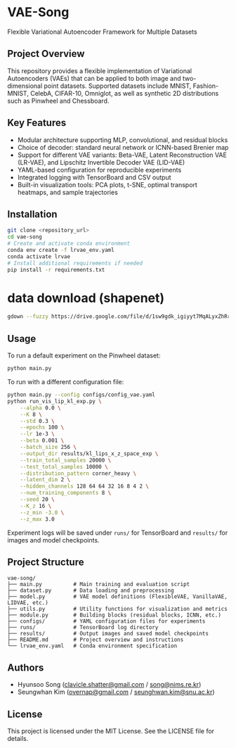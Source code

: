 # VAE-Song

Flexible Variational Autoencoder Framework for Multiple Datasets

## Project Overview
This repository provides a flexible implementation of Variational Autoencoders (VAEs) that can be applied to both image and two-dimensional point datasets. Supported datasets include MNIST, Fashion-MNIST, CelebA, CIFAR-10, Omniglot, as well as synthetic 2D distributions such as Pinwheel and Chessboard.

## Key Features
- Modular architecture supporting MLP, convolutional, and residual blocks
- Choice of decoder: standard neural network or ICNN-based Brenier map
- Support for different VAE variants: Beta-VAE, Latent Reconstruction VAE (LR-VAE), and Lipschitz Invertible Decoder VAE (LID-VAE)
- YAML-based configuration for reproducible experiments
- Integrated logging with TensorBoard and CSV output
- Built-in visualization tools: PCA plots, t-SNE, optimal transport heatmaps, and sample trajectories

## Installation
```bash
git clone <repository_url>
cd vae-song
# Create and activate conda environment
conda env create -f lrvae_env.yaml
conda activate lrvae
# Install additional requirements if needed
pip install -r requirements.txt
```


# data download (shapenet)
```bash
gdown --fuzzy https://drive.google.com/file/d/1sw9gdk_igiyyt7MqALyxZhRrtPvAn0sX/view?usp=drive_link
```

## Usage
To run a default experiment on the Pinwheel dataset:
```bash
python main.py
```
To run with a different configuration file:
```bash
python main.py --config configs/config_vae.yaml
python run_vis_lip_kl_exp.py \
    --alpha 0.0 \
    --K 8 \
    --std 0.3 \
    --epochs 100 \
    --lr 1e-3 \
    --beta 0.001 \
    --batch_size 256 \
    --output_dir results/kl_lips_x_z_space_exp \
    --train_total_samples 20000 \
    --test_total_samples 10000 \
    --distribution_pattern corner_heavy \
    --latent_dim 2 \
    --hidden_channels 128 64 64 32 16 8 4 2 \
    --num_training_components 8 \
    --seed 20 \
    --K_z 16 \
    --z_min -3.0 \
    --z_max 3.0
```
Experiment logs will be saved under `runs/` for TensorBoard and `results/` for images and model checkpoints.

## Project Structure
```
vae-song/
├── main.py          # Main training and evaluation script
├── dataset.py       # Data loading and preprocessing
├── model.py         # VAE model definitions (FlexibleVAE, VanillaVAE, LIDVAE, etc.)
├── utils.py         # Utility functions for visualization and metrics
├── module.py        # Building blocks (residual blocks, ICNN, etc.)
├── configs/         # YAML configuration files for experiments
├── runs/            # TensorBoard log directory
├── results/         # Output images and saved model checkpoints
├── README.md        # Project overview and instructions
└── lrvae_env.yaml   # Conda environment specification
```

## Authors
- Hyunsoo Song (clavicle.shatter@gmail.com / song@nims.re.kr)
- Seungwhan Kim (overnap@gmail.com / seunghwan.kim@snu.ac.kr)

## License
This project is licensed under the MIT License. See the LICENSE file for details.



